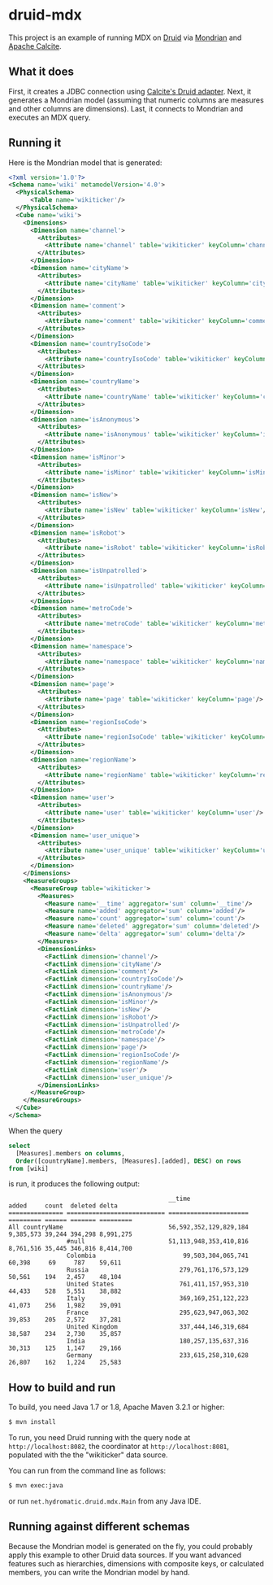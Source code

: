 # druid-mdx

This project is an example of running MDX on
[Druid](http://druid.io) via
[Mondrian](http://mondrian.pentaho.org) and
[Apache Calcite](http://calcite.apache.org).

## What it does

First, it creates a JDBC connection using
[Calcite's Druid adapter](https://calcite.apache.org/docs/druid_adapter.html).
Next, it generates a Mondrian model (assuming that numeric columns are
measures and other columns are dimensions).
Last, it connects to Mondrian and executes an MDX query.

## Running it

Here is the Mondrian model that is generated:

```xml
<?xml version='1.0'?>
<Schema name='wiki' metamodelVersion='4.0'>
  <PhysicalSchema>
      <Table name='wikiticker'/>
  </PhysicalSchema>
  <Cube name='wiki'>
    <Dimensions>
      <Dimension name='channel'>
        <Attributes>
          <Attribute name='channel' table='wikiticker' keyColumn='channel'/>
        </Attributes>
      </Dimension>
      <Dimension name='cityName'>
        <Attributes>
          <Attribute name='cityName' table='wikiticker' keyColumn='cityName'/>
        </Attributes>
      </Dimension>
      <Dimension name='comment'>
        <Attributes>
          <Attribute name='comment' table='wikiticker' keyColumn='comment'/>
        </Attributes>
      </Dimension>
      <Dimension name='countryIsoCode'>
        <Attributes>
          <Attribute name='countryIsoCode' table='wikiticker' keyColumn='countryIsoCode'/>
        </Attributes>
      </Dimension>
      <Dimension name='countryName'>
        <Attributes>
          <Attribute name='countryName' table='wikiticker' keyColumn='countryName'/>
        </Attributes>
      </Dimension>
      <Dimension name='isAnonymous'>
        <Attributes>
          <Attribute name='isAnonymous' table='wikiticker' keyColumn='isAnonymous'/>
        </Attributes>
      </Dimension>
      <Dimension name='isMinor'>
        <Attributes>
          <Attribute name='isMinor' table='wikiticker' keyColumn='isMinor'/>
        </Attributes>
      </Dimension>
      <Dimension name='isNew'>
        <Attributes>
          <Attribute name='isNew' table='wikiticker' keyColumn='isNew'/>
        </Attributes>
      </Dimension>
      <Dimension name='isRobot'>
        <Attributes>
          <Attribute name='isRobot' table='wikiticker' keyColumn='isRobot'/>
        </Attributes>
      </Dimension>
      <Dimension name='isUnpatrolled'>
        <Attributes>
          <Attribute name='isUnpatrolled' table='wikiticker' keyColumn='isUnpatrolled'/>
        </Attributes>
      </Dimension>
      <Dimension name='metroCode'>
        <Attributes>
          <Attribute name='metroCode' table='wikiticker' keyColumn='metroCode'/>
        </Attributes>
      </Dimension>
      <Dimension name='namespace'>
        <Attributes>
          <Attribute name='namespace' table='wikiticker' keyColumn='namespace'/>
        </Attributes>
      </Dimension>
      <Dimension name='page'>
        <Attributes>
          <Attribute name='page' table='wikiticker' keyColumn='page'/>
        </Attributes>
      </Dimension>
      <Dimension name='regionIsoCode'>
        <Attributes>
          <Attribute name='regionIsoCode' table='wikiticker' keyColumn='regionIsoCode'/>
        </Attributes>
      </Dimension>
      <Dimension name='regionName'>
        <Attributes>
          <Attribute name='regionName' table='wikiticker' keyColumn='regionName'/>
        </Attributes>
      </Dimension>
      <Dimension name='user'>
        <Attributes>
          <Attribute name='user' table='wikiticker' keyColumn='user'/>
        </Attributes>
      </Dimension>
      <Dimension name='user_unique'>
        <Attributes>
          <Attribute name='user_unique' table='wikiticker' keyColumn='user_unique'/>
        </Attributes>
      </Dimension>
    </Dimensions>
    <MeasureGroups>
      <MeasureGroup table='wikiticker'>
        <Measures>
          <Measure name='__time' aggregator='sum' column='__time'/>
          <Measure name='added' aggregator='sum' column='added'/>
          <Measure name='count' aggregator='sum' column='count'/>
          <Measure name='deleted' aggregator='sum' column='deleted'/>
          <Measure name='delta' aggregator='sum' column='delta'/>
        </Measures>
        <DimensionLinks>
          <FactLink dimension='channel'/>
          <FactLink dimension='cityName'/>
          <FactLink dimension='comment'/>
          <FactLink dimension='countryIsoCode'/>
          <FactLink dimension='countryName'/>
          <FactLink dimension='isAnonymous'/>
          <FactLink dimension='isMinor'/>
          <FactLink dimension='isNew'/>
          <FactLink dimension='isRobot'/>
          <FactLink dimension='isUnpatrolled'/>
          <FactLink dimension='metroCode'/>
          <FactLink dimension='namespace'/>
          <FactLink dimension='page'/>
          <FactLink dimension='regionIsoCode'/>
          <FactLink dimension='regionName'/>
          <FactLink dimension='user'/>
          <FactLink dimension='user_unique'/>
        </DimensionLinks>
      </MeasureGroup>
    </MeasureGroups>
  </Cube>
</Schema>
```

When the query
 
```sql
select
  [Measures].members on columns,
  Order([countryName].members, [Measures].[added], DESC) on rows
from [wiki]
```

is run, it produces the following output:

```
                                            __time                 added     count  deleted delta
=============== =========================== ====================== ========= ====== ======= =========
All countryName                             56,592,352,129,829,184 9,385,573 39,244 394,298 8,991,275
                #null                       51,113,948,353,410,816 8,761,516 35,445 346,816 8,414,700
                Colombia                        99,503,304,065,741    60,398     69     787    59,611
                Russia                         279,761,176,573,129    50,561    194   2,457    48,104
                United States                  761,411,157,953,310    44,433    528   5,551    38,882
                Italy                          369,169,251,122,223    41,073    256   1,982    39,091
                France                         295,623,947,063,302    39,853    205   2,572    37,281
                United Kingdom                 337,444,146,319,684    38,587    234   2,730    35,857
                India                          180,257,135,637,316    30,313    125   1,147    29,166
                Germany                        233,615,258,310,628    26,807    162   1,224    25,583
```

## How to build and run

To build, you need Java 1.7 or 1.8, Apache Maven 3.2.1 or higher:

```sh
$ mvn install
```

To run, you need Druid running with the query node at
`http://localhost:8082`, the coordinator at `http://localhost:8081`,
populated with the the "wikiticker" data source.

You can run from the command line as follows:

```sh
$ mvn exec:java
```

or run `net.hydromatic.druid.mdx.Main` from any Java IDE.

## Running against different schemas

Because the Mondrian model is generated on the fly, you could probably
apply this example to other Druid data sources. If you want advanced
features such as hierarchies, dimensions with composite keys, or
calculated members, you can write the Mondrian model by hand.

